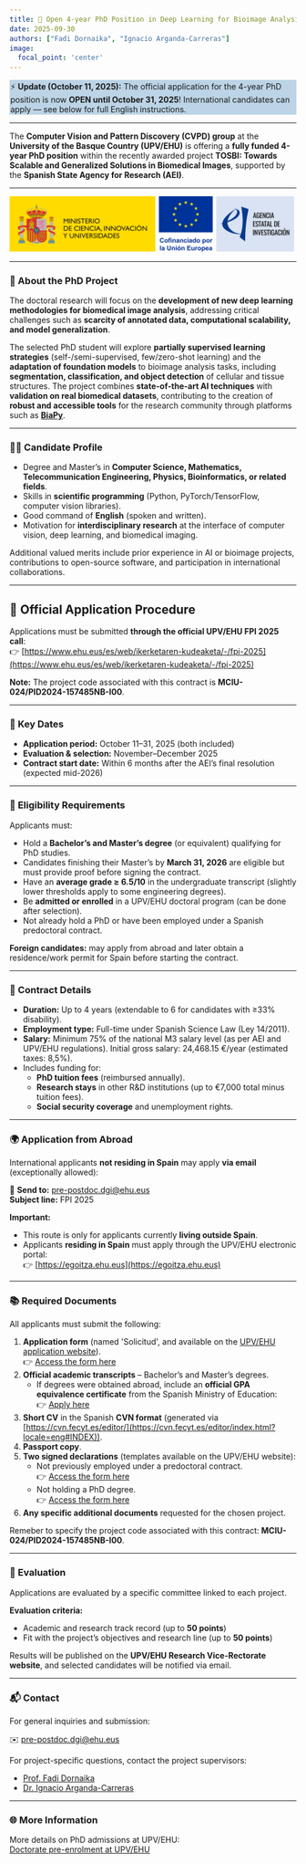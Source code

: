 ```yaml
---
title: 📢 Open 4-year PhD Position in Deep Learning for Bioimage Analysis!
date: 2025-09-30
authors: ["Fadi Dornaika", "Ignacio Arganda-Carreras"]
image:
  focal_point: 'center'
---
```


<div class="warning" style='padding:0.1em; background-color:#bcd4e6'>
<span>
⚡ <b>Update (October 11, 2025):</b>
The official application for the 4-year PhD position is now <b>OPEN until October 31, 2025</b>!  
International candidates can apply — see below for full English instructions. 
</span>
</div>


---

The **Computer Vision and Pattern Discovery (CVPD) group** at the **University of the Basque Country (UPV/EHU)** is offering a **fully funded 4-year PhD position** within the recently awarded project **TOSBI: Towards Scalable and Generalized Solutions in Biomedical Images**, supported by the **Spanish State Agency for Research (AEI)**.  

<!--more-->

---

<img src="MICIU_Cofinanciado_AEI_logo.jpg" alt="Spanish State Agency for Research (AEI) Logo" width="500">

---

### 🎯 About the PhD Project  

The doctoral research will focus on the **development of new deep learning methodologies for biomedical image analysis**, addressing critical challenges such as **scarcity of annotated data, computational scalability, and model generalization**.  

The selected PhD student will explore **partially supervised learning strategies** (self-/semi-supervised, few/zero-shot learning) and the **adaptation of foundation models** to bioimage analysis tasks, including **segmentation, classification, and object detection** of cellular and tissue structures. The project combines **state-of-the-art AI techniques** with **validation on real biomedical datasets**, contributing to the creation of **robust and accessible tools** for the research community through platforms such as [**BiaPy**](https://biapyx.github.io/).  

---

### 👩‍🎓 Candidate Profile  

- Degree and Master’s in **Computer Science, Mathematics, Telecommunication Engineering, Physics, Bioinformatics, or related fields**.  
- Skills in **scientific programming** (Python, PyTorch/TensorFlow, computer vision libraries).  
- Good command of **English** (spoken and written).  
- Motivation for **interdisciplinary research** at the interface of computer vision, deep learning, and biomedical imaging.  

Additional valued merits include prior experience in AI or bioimage projects, contributions to open-source software, and participation in international collaborations.  

---

## 📝 Official Application Procedure  

Applications must be submitted **through the official UPV/EHU FPI 2025 call**:  
👉 [https://www.ehu.eus/es/web/ikerketaren-kudeaketa/-/fpi-2025](https://www.ehu.eus/es/web/ikerketaren-kudeaketa/-/fpi-2025)

**Note:** The project code associated with this contract is **MCIU-024/PID2024-157485NB-I00**.

---

### 📅 Key Dates  

- **Application period:** October 11–31, 2025 (both included)  
- **Evaluation & selection:** November–December 2025  
- **Contract start date:** Within 6 months after the AEI’s final resolution (expected mid-2026)  

---

### 🧠 Eligibility Requirements  

Applicants must:  
- Hold a **Bachelor’s and Master’s degree** (or equivalent) qualifying for PhD studies.  
- Candidates finishing their Master’s by **March 31, 2026** are eligible but must provide proof before signing the contract.  
- Have an **average grade ≥ 6.5/10** in the undergraduate transcript (slightly lower thresholds apply to some engineering degrees).  
- Be **admitted or enrolled** in a UPV/EHU doctoral program (can be done after selection).  
- Not already hold a PhD or have been employed under a Spanish predoctoral contract.  

**Foreign candidates:** may apply from abroad and later obtain a residence/work permit for Spain before starting the contract.  

---

### 💼 Contract Details  

- **Duration:** Up to 4 years (extendable to 6 for candidates with ≥33% disability).  
- **Employment type:** Full-time under Spanish Science Law (Ley 14/2011).  
- **Salary:** Minimum 75% of the national M3 salary level (as per AEI and UPV/EHU regulations). Initial gross salary: 24,468.15 €/year (estimated taxes: 8,5%).
- Includes funding for:  
  - **PhD tuition fees** (reimbursed annually).
  - **Research stays** in other R&D institutions (up to €7,000 total minus tuition fees).
  - **Social security coverage** and unemployment rights.

---

### 🌍 Application from Abroad  

International applicants **not residing in Spain** may apply **via email** (exceptionally allowed):  

📧 **Send to:** pre-postdoc.dgi@ehu.eus  
**Subject line:** FPI 2025  

**Important:**  
- This route is only for applicants currently **living outside Spain**.  
- Applicants **residing in Spain** must apply through the UPV/EHU electronic portal:  
  👉 [https://egoitza.ehu.eus](https://egoitza.ehu.eus)  


---

### 📚 Required Documents  

All applicants must submit the following:  
1. **Application form** (named 'Solicitud', and available on the [UPV/EHU application website](https://www.ehu.eus/es/web/ikerketaren-kudeaketa/-/fpi-2025)).  
  👉 [Access the form here](https://www.ehu.eus/documents/2921038/66444703/Formulario+Solicitud_es_eus_en.pdf/c81803ad-70d9-2371-332e-db763fbdb8db?t=1760098024457)
2. **Official academic transcripts** – Bachelor’s and Master’s degrees.  
   - If degrees were obtained abroad, include an **official GPA equivalence certificate** from the Spanish Ministry of Education:  
     👉 [Apply here](https://sede.educacion.gob.es/sede/login/inicio.jjsp?idConvocatoria=818)  
3. **Short CV** in the Spanish **CVN format** (generated via [https://cvn.fecyt.es/editor/](https://cvn.fecyt.es/editor/index.html?locale=eng#INDEX)).  
4. **Passport copy**.  
5. **Two signed declarations** (templates available on the UPV/EHU website):  
   - Not previously employed under a predoctoral contract.  
     👉 [Access the form here](https://www.ehu.eus/documents/2921038/66444703/Declaracion+responsable+otras+ayudas_es_eus_en.pdf/a691a7fe-efd1-3e34-39c5-f087aa9b10c6?t=1760359413974)
   - Not holding a PhD degree.  
     👉 [Access the form here](https://www.ehu.eus/documents/2921038/66444703/Declaracion+responsable+no+doctor_es_eus_en.pdf/cdd8e325-4e1f-3bd7-aaeb-dd8de4171c98?t=1760359355314)  
6. **Any specific additional documents** requested for the chosen project.  

Remeber to specify the project code associated with this contract: **MCIU-024/PID2024-157485NB-I00**.

---

### 🧩 Evaluation  

Applications are evaluated by a specific committee linked to each project.  

**Evaluation criteria:**  
- Academic and research track record (up to **50 points**)  
- Fit with the project’s objectives and research line (up to **50 points**)  

Results will be published on the **UPV/EHU Research Vice-Rectorate website**, and selected candidates will be notified via email.  

---

### 📬 Contact  

For general inquiries and submission:

✉️ [pre-postdoc.dgi@ehu.eus​](mailto:pre-postdoc.dgi@ehu.eus​)

For project-specific questions, contact the project supervisors:
- [Prof. Fadi Dornaika](mailto:fadi.dornaika@ehu.eus)  
- [Dr. Ignacio Arganda-Carreras](mailto:ignacio.arganda@ehu.eus)  

---

### 🌐 More Information  

More details on PhD admissions at UPV/EHU:  
[Doctorate pre-enrolment at UPV/EHU](https://www.ehu.eus/en/web/doktorego-eskola/doctorate-pre-enrolment)
